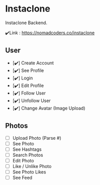 # Instaclone

Instaclone Backend.

✔️Link : https://nomadcoders.co/instaclone

## User

- [✔️] Create Account
- [✔️] See Profile
- [✔️] Login
- [✔️] Edit Profile
- [✔️] Follow User
- [✔️] Unfollow User
- [✔️] Change Avatar (Image Upload)

## Photos

- [ ] Upload Photo (Parse #)
- [ ] See Photo
- [ ] See Hashtags
- [ ] Search Photos
- [ ] Edit Photo
- [ ] Like / Unlike Photo
- [ ] See Photo Likes
- [ ] See Feed
